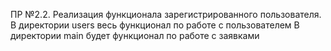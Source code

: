 ПР №2.2. Реализация функционала зарегистрированного пользователя.
В директории users весь функционал по работе с пользователем 
В директории main будет функционал по работе с заявками
